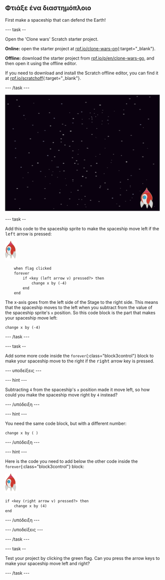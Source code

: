 ## Φτιάξε ένα διαστημόπλοιο

First make a spaceship that can defend the Earth!

\--- task --

Open the 'Clone wars' Scratch starter project.

**Online:** open the starter project at [rpf.io/clone-wars-on](http://rpf.io/clone-wars-on){:target="_blank"}.

**Offline:** download the starter project from [rpf.io/p/en/clone-wars-go](http://rpf.io/p/en/clone-wars-go), and then open it using the offline editor.

If you need to download and install the Scratch offline editor, you can find it at [rpf.io/scratchoff](https://rpf.io/scratchoff){:target="_blank"}.

\--- /task \---

![αρχικοποίηση έργου](images/starter-project.png)

\--- task --

Add this code to the spaceship sprite to make the spaceship move left if the <kbd>left</kbd> arrow is pressed:

![rocket sprite](images/rocket-sprite.png)

```blocks3
    when flag clicked
    forever
        if <key (left arrow v) pressed?> then
            change x by (-4)
        end
    end
```

The x-axis goes from the left side of the Stage to the right side. This means that the spaceship moves to the left when you subtract from the value of the spaceship sprite's `x` position. So this code block is the part that makes your spaceship move left:

```blocks3
change x by (-4)
```

\--- /task \---

\--- task --

Add some more code inside the `forever`{:class="block3control"} block to make your spaceship move to the right if the <kbd>right</kbd> arrow key is pressed.

\--- υποδείξεις \---

\--- hint \---

Subtracting `4` from the spaceship's `x` position made it move left, so how could you make the spaceship move right by `4` instead?

\--- /υπόδειξη \---

\--- hint \---

You need the same code block, but with a different number:

```blocks3
change x by ( )
```

\--- /υπόδειξη \---

\--- hint \---

Here is the code you need to add below the other code inside the `forever`{:class="block3control"} block:

![rocket sprite](images/rocket-sprite.png)

```blocks3
if <key (right arrow v) pressed?> then
    change x by (4)
end
```

\--- /υπόδειξη \---

\--- /υποδείξεις \---

\--- /task \---

\--- task --

Test your project by clicking the green flag. Can you press the arrow keys to make your spaceship move left and right?

\--- /task \---